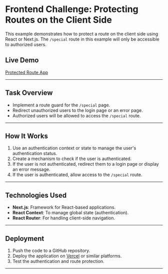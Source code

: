 # Frontend Challenge: Protecting Routes on the Client Side

This example demonstrates how to protect a route on the client side using React or Next.js. The `/special` route in this example will only be accessible to authorized users.

## Live Demo
[Protected Route App](https://3-protected-routes.vercel.app/login)

---

## Task Overview

- Implement a route guard for the `/special` page.
- Redirect unauthorized users to the login page or an error page.
- Authorized users will be allowed to access the `/special` route.

---

## How It Works

1. Use an authentication context or state to manage the user's authentication status.
2. Create a mechanism to check if the user is authenticated.
3. If the user is not authenticated, redirect them to a login page or display an error message.
4. If the user is authenticated, allow access to the `/special` route.

---

## Technologies Used

- **Next.js**: Framework for React-based applications.
- **React Context**: To manage global state (authentication).
- **React Router**: For handling client-side navigation.

---

## Deployment

1. Push the code to a GitHub repository.
2. Deploy the application on [Vercel](https://vercel.com/) or similar platforms.
3. Test the authentication and route protection.

---


